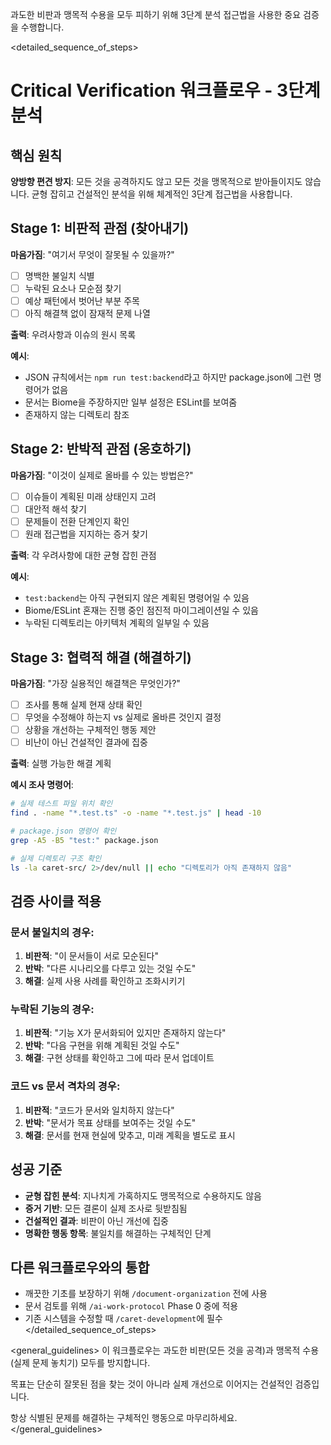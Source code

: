 과도한 비판과 맹목적 수용을 모두 피하기 위해 3단계 분석 접근법을 사용한 중요 검증을 수행합니다.

<detailed_sequence_of_steps>
# Critical Verification 워크플로우 - 3단계 분석

## 핵심 원칙
**양방향 편견 방지**: 모든 것을 공격하지도 않고 모든 것을 맹목적으로 받아들이지도 않습니다.
균형 잡히고 건설적인 분석을 위해 체계적인 3단계 접근법을 사용합니다.

## Stage 1: 비판적 관점 (찾아내기)
**마음가짐**: "여기서 무엇이 잘못될 수 있을까?"
- [ ] 명백한 불일치 식별
- [ ] 누락된 요소나 모순점 찾기  
- [ ] 예상 패턴에서 벗어난 부분 주목
- [ ] 아직 해결책 없이 잠재적 문제 나열

**출력**: 우려사항과 이슈의 원시 목록

**예시**:
- JSON 규칙에서는 `npm run test:backend`라고 하지만 package.json에 그런 명령어가 없음
- 문서는 Biome을 주장하지만 일부 설정은 ESLint를 보여줌
- 존재하지 않는 디렉토리 참조

## Stage 2: 반박적 관점 (옹호하기)  
**마음가짐**: "이것이 실제로 올바를 수 있는 방법은?"
- [ ] 이슈들이 계획된 미래 상태인지 고려
- [ ] 대안적 해석 찾기
- [ ] 문제들이 전환 단계인지 확인
- [ ] 원래 접근법을 지지하는 증거 찾기

**출력**: 각 우려사항에 대한 균형 잡힌 관점

**예시**:
- `test:backend`는 아직 구현되지 않은 계획된 명령어일 수 있음
- Biome/ESLint 혼재는 진행 중인 점진적 마이그레이션일 수 있음
- 누락된 디렉토리는 아키텍처 계획의 일부일 수 있음

## Stage 3: 협력적 해결 (해결하기)
**마음가짐**: "가장 실용적인 해결책은 무엇인가?"
- [ ] 조사를 통해 실제 현재 상태 확인
- [ ] 무엇을 수정해야 하는지 vs 실제로 올바른 것인지 결정
- [ ] 상황을 개선하는 구체적인 행동 제안
- [ ] 비난이 아닌 건설적인 결과에 집중

**출력**: 실행 가능한 해결 계획

**예시 조사 명령어**:
```bash
# 실제 테스트 파일 위치 확인
find . -name "*.test.ts" -o -name "*.test.js" | head -10

# package.json 명령어 확인
grep -A5 -B5 "test:" package.json

# 실제 디렉토리 구조 확인
ls -la caret-src/ 2>/dev/null || echo "디렉토리가 아직 존재하지 않음"
```

## 검증 사이클 적용

### 문서 불일치의 경우:
1. **비판적**: "이 문서들이 서로 모순된다"
2. **반박**: "다른 시나리오를 다루고 있는 것일 수도" 
3. **해결**: 실제 사용 사례를 확인하고 조화시키기

### 누락된 기능의 경우:
1. **비판적**: "기능 X가 문서화되어 있지만 존재하지 않는다"
2. **반박**: "다음 구현을 위해 계획된 것일 수도"
3. **해결**: 구현 상태를 확인하고 그에 따라 문서 업데이트

### 코드 vs 문서 격차의 경우:
1. **비판적**: "코드가 문서와 일치하지 않는다"
2. **반박**: "문서가 목표 상태를 보여주는 것일 수도"
3. **해결**: 문서를 현재 현실에 맞추고, 미래 계획을 별도로 표시

## 성공 기준
- **균형 잡힌 분석**: 지나치게 가혹하지도 맹목적으로 수용하지도 않음
- **증거 기반**: 모든 결론이 실제 조사로 뒷받침됨
- **건설적인 결과**: 비판이 아닌 개선에 집중
- **명확한 행동 항목**: 불일치를 해결하는 구체적인 단계

## 다른 워크플로우와의 통합
- 깨끗한 기초를 보장하기 위해 `/document-organization` 전에 사용
- 문서 검토를 위해 `/ai-work-protocol` Phase 0 중에 적용
- 기존 시스템을 수정할 때 `/caret-development`에 필수
</detailed_sequence_of_steps>

<general_guidelines>
이 워크플로우는 과도한 비판(모든 것을 공격)과 맹목적 수용(실제 문제 놓치기) 모두를 방지합니다.

목표는 단순히 잘못된 점을 찾는 것이 아니라 실제 개선으로 이어지는 건설적인 검증입니다.

항상 식별된 문제를 해결하는 구체적인 행동으로 마무리하세요.
</general_guidelines>